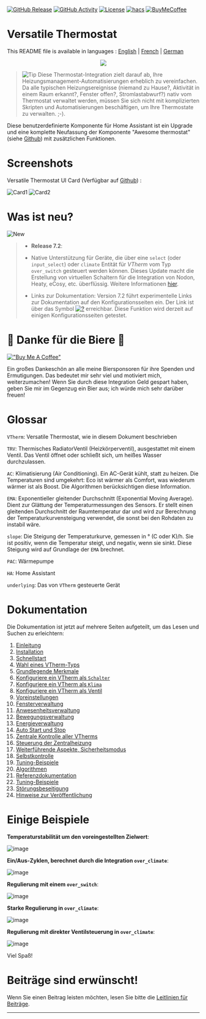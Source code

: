 [![GitHub Release][releases-shield]][releases]
[![GitHub Activity][commits-shield]][commits]
[![License][license-shield]](LICENSE)
[![hacs][hacs_badge]][hacs]
[![BuyMeCoffee][buymecoffeebadge]][buymecoffee]

# Versatile Thermostat

This README file is available in 
languages : [English](README.md) | [French](README-fr.md) | [German](README-de.md)

<p align="center">
<img src="https://github.com/jmcollin78/versatile_thermostat/blob/main/images/icon.png" />
</p>

> ![Tip](images/tips.png) Diese Thermostat-Integration zielt darauf ab, Ihre Heizungsmanagement-Automatisierungen erheblich zu vereinfachen. Da alle typischen Heizungsereignisse (niemand zu Hause?, Aktivität in einem Raum erkannt?, Fenster offen?, Stromlastabwurf?) nativ vom Thermostat verwaltet werden, müssen Sie sich nicht mit komplizierten Skripten und Automatisierungen beschäftigen, um Ihre Thermostate zu verwalten. ;-).

Diese benutzerdefinierte Komponente für Home Assistant ist ein Upgrade und eine komplette Neufassung der Komponente "Awesome thermostat" (siehe [Github](https://github.com/dadge/awesome_thermostat)) mit zusätzlichen Funktionen.

# Screenshots

Versatile Thermostat UI Card (Verfügbar auf [Github](https://github.com/jmcollin78/versatile-thermostat-ui-card)) :

![Card1](https://github.com/jmcollin78/versatile-thermostat-ui-card/raw/master/assets/1.png) ![Card2](https://github.com/jmcollin78/versatile-thermostat-ui-card/raw/master/assets/7.png)

# Was ist neu?
![New](images/new-icon.png)
> * **Release 7.2**:
>
> - Native Unterstützung für Geräte, die über eine `select` (oder `input_select`) oder `climate` Entität für _VTherm_ vom Typ `over_switch` gesteuert werden können. Dieses Update macht die Erstellung von virtuellen Schaltern für die Integration von Nodon, Heaty, eCosy, etc. überflüssig. Weitere Informationen [hier](documentation/de/over-switch.md#command-customization).
>
> - Links zur Dokumentation: Version 7.2 führt experimentelle Links zur Dokumentation auf den Konfigurationsseiten ein. Der Link ist über das Symbol [![?](https://img.icons8.com/color/18/help.png)](https://github.com/jmcollin78/versatile_thermostat/blob/main/documentation/en/over-switch.md#configuration) erreichbar. Diese Funktion wird derzeit auf einigen Konfigurationsseiten getestet.

# 🍻 Danke für die Biere 🍻
[!["Buy Me A Coffee"](https://www.buymeacoffee.com/assets/img/custom_images/orange_img.png)](https://www.buymeacoffee.com/jmcollin78) 

Ein großes Dankeschön an alle meine Biersponsoren für ihre Spenden und Ermutigungen. Das bedeutet mir sehr viel und motiviert mich, weiterzumachen! Wenn Sie durch diese Integration Geld gespart haben, geben Sie mir im Gegenzug ein Bier aus; ich würde mich sehr darüber freuen!

# Glossar

  `VTherm`: Versatile Thermostat, wie in diesem Dokument beschrieben

  `TRV`: Thermisches RadiatorVentil (Heizkörperventil), ausgestattet mit einem Ventil. Das Ventil öffnet oder schließt sich, um heißes Wasser durchzulassen.

  `AC`: Klimatisierung (Air Conditioning). Ein AC-Gerät kühlt, statt zu heizen. Die Temperaturen sind umgekehrt: Eco ist wärmer als Comfort, was wiederum wärmer ist als Boost. Die Algorithmen berücksichtigen diese Information.

  `EMA`: Exponentieller gleitender Durchschnitt (Exponential Moving Average). Dient zur Glättung der Temperaturmessungen des Sensors. Er stellt einen gleitenden Durchschnitt der Raumtemperatur dar und wird zur Berechnung der Temperaturkurvensteigung verwendet, die sonst bei den Rohdaten zu instabil wäre.

  `slope`: Die Steigung der Temperaturkurve, gemessen in ° (C oder K)/h. Sie ist positiv, wenn die Temperatur steigt, und negativ, wenn sie sinkt. Diese Steigung wird auf Grundlage der `EMA` brechnet.

  `PAC`: Wärmepumpe

  `HA`: Home Assistant

  `underlying`: Das von `VTherm` gesteuerte Gerät

# Dokumentation

Die Dokumentation ist jetzt auf mehrere Seiten aufgeteilt, um das Lesen und Suchen zu erleichtern:
1. [Einleitung](documentation/de/presentation.md)
2. [Installation](documentation/de/installation.md)
3. [Schnellstart](documentation/de/quick-start.md)
4. [Wahl eines VTherm-Typs](documentation/de/creation.md)
5. [Grundlegende Merkmale](documentation/en/base-attributes.md)
6. [Konfiguriere ein VTherm als `Schalter`](documentation/en/over-switch.md)
7. [Konfiguriere ein VTherm als `Klima`](documentation/en/over-climate.md)
8. [Konfiguriere ein VTherm als Ventil](documentation/en/over-valve.md)
9. [Voreinstellungen](documentation/en/feature-presets.md)
10. [Fensterverwaltung](documentation/en/feature-window.md)
11. [Anwesenheitsverwaltung](documentation/en/feature-presence.md)
12. [Bewegungsverwaltung](documentation/en/feature-motion.md)
13. [Energieverwaltung](documentation/en/feature-power.md)
14. [Auto Start und Stop](documentation/en/feature-auto-start-stop.md)
15. [Zentrale Kontrolle aller VTherms](documentation/en/feature-central-mode.md)
16. [Steuerung der Zentralheizung](documentation/en/feature-central-boiler.md)
17. [Weiterführende Aspekte, Sicherheitsmodus](documentation/en/feature-advanced.md)
18. [Selbstkontrolle](documentation/en/self-regulation.md)
19. [Tuning-Beispiele](documentation/en/tuning-examples.md)
20. [Algorithmen](documentation/en/algorithms.md)
21. [Referenzdokumentation](documentation/en/reference.md)
22. [Tuning-Beispiele](documentation/en/tuning-examples.md)
23. [Störungsbeseitigung](documentation/en/troubleshooting.md)
24. [Hinweise zur Veröffentlichung](documentation/en/releases.md)

# Einige Beispiele

**Temperaturstabilität um den voreingestellten Zielwert**:

![image](documentation/en/images/results-1.png)

**Ein/Aus-Zyklen, berechnet durch die Integration `over_climate`**:

![image](documentation/en/images/results-2.png)

**Regulierung mit einem `over_switch`**:

![image](documentation/en/images/results-4.png)

**Starke Regulierung in `over_climate`**:

![image](documentation/en/images/results-over-climate-1.png)

**Regulierung mit direkter Ventilsteuerung in `over_climate`**:

![image](documentation/en/images/results-over-climate-2.png)

Viel Spaß!

# Beiträge sind erwünscht!

Wenn Sie einen Beitrag leisten möchten, lesen Sie bitte die [Leitlinien für Beiträge](CONTRIBUTING.md).

***

[versatile_thermostat]: https://github.com/jmcollin78/versatile_thermostat
[buymecoffee]: https://www.buymeacoffee.com/jmcollin78
[buymecoffeebadge]: https://img.shields.io/badge/Buy%20me%20a%20beer-%245-orange?style=for-the-badge&logo=buy-me-a-beer
[commits-shield]: https://img.shields.io/github/commit-activity/y/jmcollin78/versatile_thermostat.svg?style=for-the-badge
[commits]: https://github.com/jmcollin78/versatile_thermostat/commits/master
[hacs]: https://github.com/custom-components/hacs
[hacs_badge]: https://img.shields.io/badge/HACS-Custom-41BDF5.svg?style=for-the-badge
[forum-shield]: https://img.shields.io/badge/community-forum-brightgreen.svg?style=for-the-badge
[forum]: https://community.home-assistant.io/
[license-shield]: https://img.shields.io/github/license/jmcollin78/versatile_thermostat.svg?style=for-the-badge
[maintenance-shield]: https://img.shields.io/badge/maintainer-Joakim%20Sørensen%20%40ludeeus-blue.svg?style=for-the-badge
[releases-shield]: https://img.shields.io/github/release/jmcollin78/versatile_thermostat.svg?style=for-the-badge
[releases]: https://github.com/jmcollin78/versatile_thermostat/releases